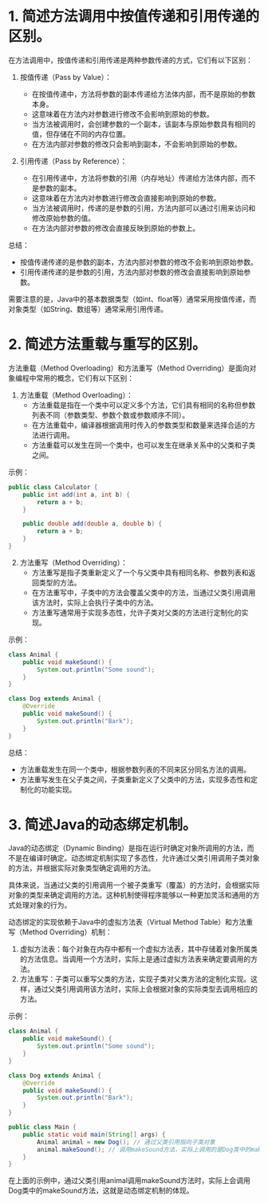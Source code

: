 # 1. 简述方法调用中按值传递和引用传递的区别。

在方法调用中，按值传递和引用传递是两种参数传递的方式，它们有以下区别：

1. 按值传递（Pass by Value）：
    - 在按值传递中，方法将参数的副本传递给方法体内部，而不是原始的参数本身。
    - 这意味着在方法内对参数进行修改不会影响到原始的参数。
    - 当方法被调用时，会创建参数的一个副本，该副本与原始参数具有相同的值，但存储在不同的内存位置。
    - 在方法内部对参数的修改只会影响到副本，不会影响到原始的参数。

2. 引用传递（Pass by Reference）：
    - 在引用传递中，方法将参数的引用（内存地址）传递给方法体内部，而不是参数的副本。
    - 这意味着在方法内对参数进行修改会直接影响到原始的参数。
    - 当方法被调用时，传递的是参数的引用，方法内部可以通过引用来访问和修改原始参数的值。
    - 在方法内部对参数的修改会直接反映到原始的参数上。

总结：

- 按值传递传递的是参数的副本，方法内部对参数的修改不会影响到原始参数。
- 引用传递传递的是参数的引用，方法内部对参数的修改会直接影响到原始参数。

需要注意的是，Java中的基本数据类型（如int、float等）通常采用按值传递，而对象类型（如String、数组等）通常采用引用传递。

# 2. 简述方法重载与重写的区别。

方法重载（Method Overloading）和方法重写（Method Overriding）是面向对象编程中常用的概念，它们有以下区别：

1. 方法重载（Method Overloading）：
    - 方法重载是指在一个类中可以定义多个方法，它们具有相同的名称但参数列表不同（参数类型、参数个数或参数顺序不同）。
    - 在方法重载中，编译器根据调用时传入的参数类型和数量来选择合适的方法进行调用。
    - 方法重载可以发生在同一个类中，也可以发生在继承关系中的父类和子类之间。

示例：

```java
public class Calculator {
    public int add(int a, int b) {
        return a + b;
    }

    public double add(double a, double b) {
        return a + b;
    }
}
```

2. 方法重写（Method Overriding）：
    - 方法重写是指子类重新定义了一个与父类中具有相同名称、参数列表和返回类型的方法。
    - 在方法重写中，子类中的方法会覆盖父类中的方法，当通过父类引用调用该方法时，实际上会执行子类中的方法。
    - 方法重写通常用于实现多态性，允许子类对父类的方法进行定制化的实现。

示例：

```java
class Animal {
    public void makeSound() {
        System.out.println("Some sound");
    }
}

class Dog extends Animal {
    @Override
    public void makeSound() {
        System.out.println("Bark");
    }
}
```

总结：

- 方法重载发生在同一个类中，根据参数列表的不同来区分同名方法的调用。
- 方法重写发生在父子类之间，子类重新定义了父类中的方法，实现多态性和定制化的功能实现。

# 3. 简述Java的动态绑定机制。

Java的动态绑定（Dynamic Binding）是指在运行时确定对象所调用的方法，而不是在编译时确定。动态绑定机制实现了多态性，允许通过父类引用调用子类对象的方法，并根据实际对象类型确定调用的方法。

具体来说，当通过父类的引用调用一个被子类重写（覆盖）的方法时，会根据实际对象的类型来确定调用的方法。这种机制使得程序能够以一种更加灵活和通用的方式处理对象的行为。

动态绑定的实现依赖于Java中的虚拟方法表（Virtual Method Table）和方法重写（Method Overriding）机制：

1. 虚拟方法表：每个对象在内存中都有一个虚拟方法表，其中存储着对象所属类的方法信息。当调用一个方法时，实际上是通过虚拟方法表来确定要调用的方法。
2. 方法重写：子类可以重写父类的方法，实现子类对父类方法的定制化实现。这样，通过父类引用调用该方法时，实际上会根据对象的实际类型去调用相应的方法。

示例：

```java
class Animal {
    public void makeSound() {
        System.out.println("Some sound");
    }
}

class Dog extends Animal {
    @Override
    public void makeSound() {
        System.out.println("Bark");
    }
}

public class Main {
    public static void main(String[] args) {
        Animal animal = new Dog(); // 通过父类引用指向子类对象
        animal.makeSound(); // 调用makeSound方法，实际上调用的是Dog类中的makeSound方法
    }
}
```

在上面的示例中，通过父类引用animal调用makeSound方法时，实际上会调用Dog类中的makeSound方法，这就是动态绑定机制的体现。